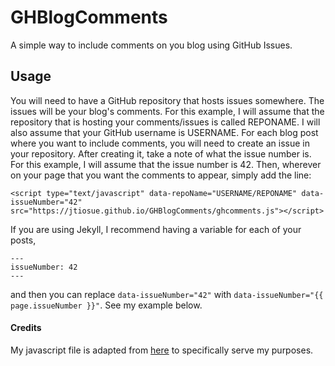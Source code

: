 # GHBlogComments

A simple way to include comments on you blog using GitHub Issues.


## Usage

You will need to have a GitHub repository that hosts issues somewhere. The issues will be your blog's comments. For this example, I will assume that the repository that is hosting your comments/issues is called REPONAME. I will also assume that your GitHub username is USERNAME. For each blog post where you want to include comments, you will need to create an issue in your repository. After creating it, take a note of what the issue number is. For this example, I will assume that the issue number is 42. Then, wherever on your page that you want the comments to appear, simply add the line:

```javacript
<script type="text/javascript" data-repoName="USERNAME/REPONAME" data-issueNumber="42" src="https://jtiosue.github.io/GHBlogComments/ghcomments.js"></script>
```

If you are using Jekyll, I recommend having a variable for each of your posts,

```
---
issueNumber: 42
---
```

and then you can replace `data-issueNumber="42"` with `data-issueNumber="{{ page.issueNumber }}"`. See my example below.


#### Credits

My javascript file is adapted from [here](https://aristath.github.io/blog/static-site-comments-using-github-issues-api) to specifically serve my purposes.


<script type="text/javascript" data-repoName="jtiosue/GHBlogComments" data-issueNumber="1" src="https://jtiosue.github.io/GHBlogComments/ghcomments.js"></script>
